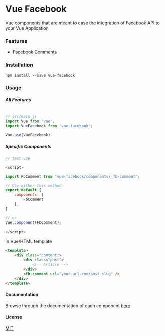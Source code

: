 # Vue Facebook

Vue components that are meant to ease the integration of Facebook API to your Vue Application
### Features
* Facebook Comments


### Installation

``` 
npm install --save vue-facebook
```

### Usage

##### All Features

```js

// src/main.js
import Vue from 'vue';
import VueFacebook from 'vue-facebook';

Vue.use(VueFacebook)
```

##### Specific Components
``` js
// test.vue

<script>

import FbComment from "vue-facebook/components/_fb-comment";

// Use either this method
export default {
	components: {
		FbComment
	},
}

// or 
Vue.component(FbComment);

</script>

```
In Vue/HTML template
```html
<template>
	<div class="content">
		<div class="post">
			<!-- Article -->
		</div>
		<fb-comment url="your-url.com/post-slug" />
	</div>
</template>
```

#### Documentation
Browse through the documentation of each component [here](docs)

#### License
[MIT](LICENSE)